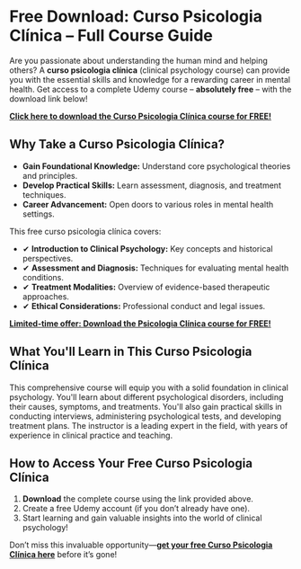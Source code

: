 # Free Download: Curso Psicologia Clínica – Full Course Guide

Are you passionate about understanding the human mind and helping others? A **curso psicologia clínica** (clinical psychology course) can provide you with the essential skills and knowledge for a rewarding career in mental health. Get access to a complete Udemy course – **absolutely free** – with the download link below!

[**Click here to download the Curso Psicologia Clínica course for FREE!**](https://udemywork.com/curso-psicologia-clinica)

## Why Take a Curso Psicologia Clínica?

*   **Gain Foundational Knowledge:** Understand core psychological theories and principles.
*   **Develop Practical Skills:** Learn assessment, diagnosis, and treatment techniques.
*   **Career Advancement:** Open doors to various roles in mental health settings.

This free curso psicologia clínica covers:

*   ✔ **Introduction to Clinical Psychology:** Key concepts and historical perspectives.
*   ✔ **Assessment and Diagnosis:** Techniques for evaluating mental health conditions.
*   ✔ **Treatment Modalities:** Overview of evidence-based therapeutic approaches.
*   ✔ **Ethical Considerations:** Professional conduct and legal issues.

[**Limited-time offer: Download the Psicologia Clínica course for FREE!**](https://udemywork.com/curso-psicologia-clinica)

## What You'll Learn in This Curso Psicologia Clínica

This comprehensive course will equip you with a solid foundation in clinical psychology. You'll learn about different psychological disorders, including their causes, symptoms, and treatments. You'll also gain practical skills in conducting interviews, administering psychological tests, and developing treatment plans. The instructor is a leading expert in the field, with years of experience in clinical practice and teaching.

## How to Access Your Free Curso Psicologia Clínica

1.  **Download** the complete course using the link provided above.
2.  Create a free Udemy account (if you don’t already have one).
3.  Start learning and gain valuable insights into the world of clinical psychology!

Don’t miss this invaluable opportunity—**[get your free Curso Psicologia Clínica here](https://udemywork.com/curso-psicologia-clinica)** before it’s gone!
